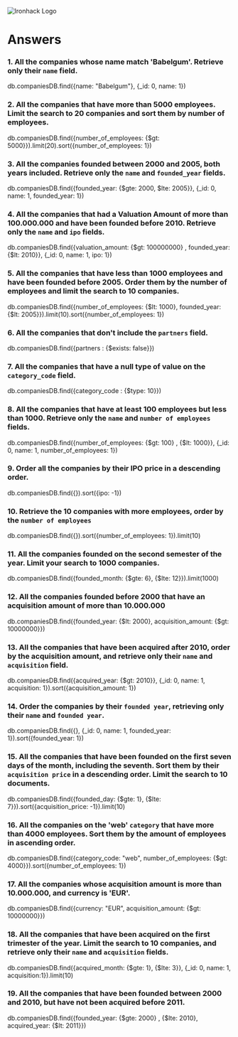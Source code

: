 ![Ironhack Logo](https://i.imgur.com/1QgrNNw.png)

# Answers

### 1. All the companies whose name match 'Babelgum'. Retrieve only their `name` field.

db.companiesDB.find({name: "Babelgum"}, {_id: 0, name: 1})

### 2. All the companies that have more than 5000 employees. Limit the search to 20 companies and sort them by **number of employees**.

db.companiesDB.find({number_of_employees: {$gt: 5000}}).limit(20).sort({number_of_employees: 1})

### 3. All the companies founded between 2000 and 2005, both years included. Retrieve only the `name` and `founded_year` fields.

db.companiesDB.find({founded_year: {$gte: 2000, $lte: 2005}}, {_id: 0, name: 1, founded_year: 1})

### 4. All the companies that had a Valuation Amount of more than 100.000.000 and have been founded before 2010. Retrieve only the `name` and `ipo` fields.

db.companiesDB.find({valuation_amount: {$gt: 100000000} , founded_year: {$lt: 2010}}, {_id: 0, name: 1, ipo: 1})

### 5. All the companies that have less than 1000 employees and have been founded before 2005. Order them by the number of employees and limit the search to 10 companies.

db.companiesDB.find({number_of_employees: {$lt: 1000}, founded_year: {$lt: 2005}}).limit(10).sort({number_of_employees: 1})

### 6. All the companies that don't include the `partners` field.

db.companiesDB.find({partners : {$exists: false}})

### 7. All the companies that have a null type of value on the `category_code` field.

db.companiesDB.find({category_code : {$type: 10}})

### 8. All the companies that have at least 100 employees but less than 1000. Retrieve only the `name` and `number of employees` fields.

db.companiesDB.find({number_of_employees: {$gt: 100} , {$lt: 1000}}, {_id: 0, name: 1, number_of_employees: 1})

### 9. Order all the companies by their IPO price in a descending order.

db.companiesDB.find({}).sort({ipo: -1})

### 10. Retrieve the 10 companies with more employees, order by the `number of employees`

db.companiesDB.find({}).sort({number_of_employees: 1}).limit(10)

### 11. All the companies founded on the second semester of the year. Limit your search to 1000 companies.

db.companiesDB.find({founded_month: {$gte: 6}, {$lte: 12}}).limit(1000)

### 12. All the companies founded before 2000 that have an acquisition amount of more than 10.000.000

db.companiesDB.find({founded_year: {$lt: 2000}, acquisition_amount: {$gt: 10000000}})

### 13. All the companies that have been acquired after 2010, order by the acquisition amount, and retrieve only their `name` and `acquisition` field.

db.companiesDB.find({acquired_year: {$gt: 2010}}, {_id: 0, name: 1, acquisition: 1}).sort({acquisition_amount: 1})

### 14. Order the companies by their `founded year`, retrieving only their `name` and `founded year`.

db.companiesDB.find({}, {_id: 0, name: 1, founded_year: 1}).sort({founded_year: 1})

### 15. All the companies that have been founded on the first seven days of the month, including the seventh. Sort them by their `acquisition price` in a descending order. Limit the search to 10 documents.

db.companiesDB.find({founded_day: {$gte: 1}, {$lte: 7}}).sort({acquisition_price: -1}).limit(10)

### 16. All the companies on the 'web' `category` that have more than 4000 employees. Sort them by the amount of employees in ascending order.

db.companiesDB.find({category_code: "web", number_of_employees: {$gt: 4000}}).sort({number_of_employees: 1})

### 17. All the companies whose acquisition amount is more than 10.000.000, and currency is 'EUR'.

db.companiesDB.find({currency: "EUR", acquisition_amount: {$gt: 10000000}})

### 18. All the companies that have been acquired on the first trimester of the year. Limit the search to 10 companies, and retrieve only their `name` and `acquisition` fields.

db.companiesDB.find({acquired_month: {$gte: 1}, {$lte: 3}}, {_id: 0, name: 1, acquisition:1}).limit(10)

### 19. All the companies that have been founded between 2000 and 2010, but have not been acquired before 2011.

db.companiesDB.find({founded_year: {$gte: 2000} , {$lte: 2010}, acquired_year: {$lt: 2011}})

